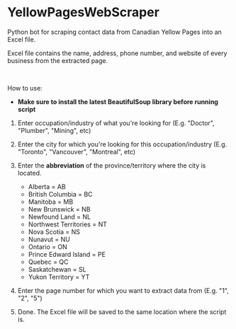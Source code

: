 # YellowPagesWebScraper
Python bot for scraping contact data from Canadian Yellow Pages into an Excel file.

Excel file contains the name, address, phone number, and website of every business from the extracted page.

&nbsp;

How to use:

* **Make sure to install the latest BeautifulSoup library before running script**

1. Enter occupation/industry of what you're looking for (E.g. "Doctor", "Plumber", "Mining", etc)

2. Enter the city for which you're looking for this occupation/industry (E.g. "Toronto", "Vancouver", "Montreal", etc)

3. Enter the **abbreviation** of the province/territory where the city is located.

   - Alberta = AB
   - British Columbia = BC
   - Manitoba = MB
   - New Brunswick = NB
   - Newfound Land = NL
   - Northwest Territories = NT
   - Nova Scotia = NS
   - Nunavut = NU
   - Ontario = ON
   - Prince Edward Island = PE
   - Quebec = QC
   - Saskatchewan = SL
   - Yukon Territory = YT

4. Enter the page number for which you want to extract data from (E.g. "1", "2", "5")

5. Done. The Excel file will be saved to the same location where the script is.
